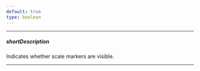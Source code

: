 ```yaml
---
default: true
type: boolean
---
```

---
##### shortDescription
Indicates whether scale markers are visible.

---
